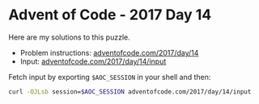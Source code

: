 # Advent of Code - 2017 Day 14
Here are my solutions to this puzzle.

* Problem instructions: [adventofcode.com/2017/day/14](https://adventofcode.com/2017/day/14)
* Input: [adventofcode.com/2017/day/14/input](https://adventofcode.com/2017/day/14/input)

Fetch input by exporting `$AOC_SESSION` in your shell and then:
```bash
curl -OJLsb session=$AOC_SESSION adventofcode.com/2017/day/14/input
```
